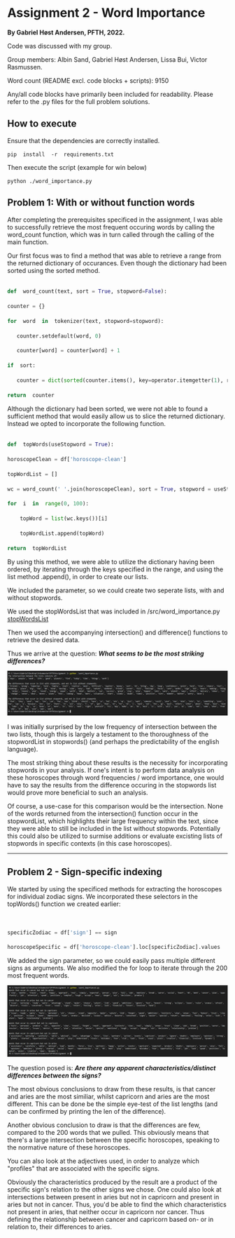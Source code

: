 # Assignment 2 - Word Importance

<p> <strong> By Gabriel Høst Andersen, PFTH, 2022. </strong> </p>

Code was discussed with my group.

Group members: Albin Sand, Gabriel Høst Andersen, Lissa Bui, Victor Rasmussen.

<p> Word count (README excl. code blocks + scripts): 9150 </p>

Any/all code blocks have primarily been included for readability. Please refer to the .py files for the full problem solutions.

<h2> How to  execute </h2>

<p> Ensure that the dependencies  are correctly installed. </p>

```
pip  install  -r  requirements.txt
```
<p>  Then execute the script (example for win below)

````
python ./word_importance.py
````
  
## Problem 1: With or without function words

After completing the prerequisites specificed in the assignment, I was able to successfully retrieve the most frequent occuring words by calling the word_count function, which was in turn called through the calling of the main function. 

Our first focus was to find a method that was able to retrieve a range from the returned dictionary of occurances.  Even though the dictionary had been sorted using the sorted method.

 ````py

def  word_count(text, sort = True, stopword=False):

counter = {}

for  word  in  tokenizer(text, stopword=stopword):

	counter.setdefault(word, 0)

	counter[word] = counter[word] + 1

if  sort:

	counter = dict(sorted(counter.items(), key=operator.itemgetter(1), reverse=True))

return  counter

  ````
  
 Although the dictionary had been sorted, we were not able to found a sufficient method that would easily allow us to slice the returned dictionary. Instead we opted to incorporate the following function.
````py

def  topWords(useStopword = True):

horoscopeClean = df['horoscope-clean']

topWordList = []

wc = word_count(' '.join(horoscopeClean), sort = True, stopword = useStopword)

for  i  in  range(0, 100):

	topWord = list(wc.keys())[i]

	topWordList.append(topWord)

return  topWordList

````

By using this method, we were able to utilize the dictionary having been ordered, by iterating through the keys specified in the range, and using the list method .append(), in order to create our lists.

We included the parameter, so we could create two seperate lists, with and without stopwords.

We used the stopWordsList that was included in /src/word_importance.py [stopWordsList](https://github.com/CHCAA-EDUX/Programming-for-the-Humanities-E22/blob/main/src/word_importance.py)

Then we used the accompanying intersection() and difference() functions to retrieve the desired data.

Thus we arrive at the question: ***What seems to be the most striking differences?***

![Console output of Problem 1 is dispalyed](P1_IMG.PNG)

I was initially surprised by the low frequency of intersection between the two lists, though this is largely a testament to the thoroughness of the stopwordList in stopwords() (and perhaps the predictability of the english language). 

The most striking thing about these results is the necessity for incorporating stopwords in your analysis. If one's intent is to perform data analysis on these horoscopes through word frequencies / word importance, one would have to say the results from the difference occuring in the stopwords list would prove more beneficial to such an analysis. 

Of course, a use-case for this comparison would be the intersection. None of the words returned from the intersection() function occur in the stopwordList, which highlights their large frequency within the text, since they were able to still be included in the list without stopwords. Potentially this could also be utilized to surmise additions or evaluate excisting lists of stopwords in specific contexts (in this case horoscopes). 

---
## Problem 2 - Sign-specific indexing

We started by using the specificed methods for extracting the horoscopes for individual zodiac signs. 
We incorporated these selectors in the topWords() function we created earlier:

````py


specificZodiac = df['sign'] == sign

horoscopeSpecific = df['horoscope-clean'].loc[specificZodiac].values

````

We added the sign parameter, so we could easily pass multiple different signs as arguments. We also modified the for loop to iterate through the 200 most frequent words.

![Results from comparing zodiac sign horoscopes](P2_IMG.PNG)

The question posed is: ***Are there any apparent characteristics/distinct differences between the signs?***

The most obvious conclusions to draw from these results, is that cancer and aries are the most similiar, whilst capricorn and aries are the most different. This can be done be the simple eye-test of the list lengths (and can be confirmed by printing the len of the difference). 

Another obvious conclusion to draw is that the differences are few, compared to the 200 words that we pulled. This obviously means that there's a large intersection between the specific horoscopes, speaking to the normative nature of these horoscopes. 

You can also look at the adjectives used, in order to analyze which "profiles" that are associated with the specific signs.

Obviously the characteristics produced by the result are a product of the specific sign's relation to the other signs we chose. One could also look at intersections between present in aries but not in capricorn and present in aries but not in cancer. Thus, you'd be able to find the which characteristics not present in aries, that neither occur in capricorn nor cancer. Thus defining the relationship between cancer and capricorn based on- or in relation to, their differences to aries.

